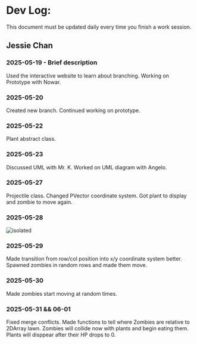 # Dev Log:

This document must be updated daily every time you finish a work session.

## Jessie Chan

### 2025-05-19 - Brief description
Used the interactive website to learn about branching.
Working on Prototype with Nowar.

### 2025-05-20
Created new branch. Continued working on prototype.

### 2025-05-22
Plant abstract class.

### 2025-05-23
Discussed UML with Mr. K. Worked on UML diagram with Angelo. 

### 2025-05-27
Projectile class. Changed PVector coordinate system. Got plant to display and zombie to move again. 

### 2025-05-28
<img src="IMG_0723.png" alt="isolated" />

### 2025-05-29
Made transition from row/col position into x/y coordinate system better. Spawned zombies in random rows and made them move.

### 2025-05-30
Made zombies start moving at random times. 

### 2025-05-31 && 06-01
Fixed merge conflicts. Made functions to tell where Zombies are relative to 2DArray lawn. Zombies will collide now with plants and begin eating them. Plants will disppear after their HP drops to 0. 

